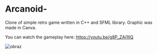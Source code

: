 # Arcanoid-
Clone of simple retro game written in C++ and SFML library.
Graphic was made in Canva.

You can watch the gameplay here: https://youtu.be/g8P_ZAi1IlQ

![obraz](https://user-images.githubusercontent.com/56163818/154063303-ae4a682f-897a-43d4-8d83-9d16dccd8834.png)



